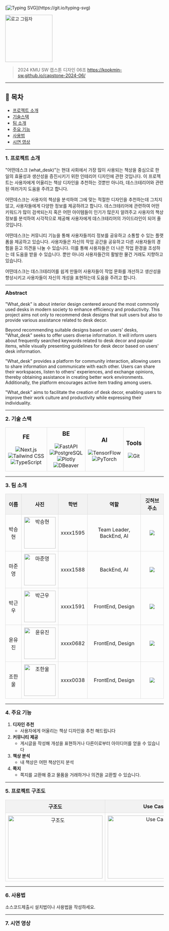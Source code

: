 [![Typing SVG](https://readme-typing-svg.demolab.com?font=Fira+Code&pause=1000&color=A16D07&random=false&width=435&lines=%EC%9D%B4+%EC%B1%85%EC%83%81+%EC%96%B4%EB%96%A4%EB%8D%B0%3F+++%EC%96%B4%EB%96%A4%EB%8D%B0%EC%8A%A4%ED%81%AC(what_desk))](https://git.io/typing-svg)

<img width="150" alt="로고 그림자" src="https://github.com/kookmin-sw/capstone-2024-06/assets/54922799/4a6de910-b715-477c-8997-2e1ad5712a6f">

> 2024 KMU SW 캡스톤 디자인 06조
> https://kookmin-sw.github.io/capstone-2024-06/

---

## 📔 목차

- [ 프로젝트 소개](#-프로젝트-소개)
- [ 기술스택](#-기술-스택)
- [ 팀 소개](#-팀-소개)
- [ 주요 기능](#-주요-기능)
- [ 사용법](#-사용법)
- [ 시연 영상](#-시연-영상)

---

### 1. 프로젝트 소개
"어떤데스크 (what_desk)"는 현대 사회에서 가장 많이 사용되는 책상을 중심으로 한 일의 효율성과 생산성을 증진시키기 위한 인테리어 디자인에 관한 것입니다. 이 프로젝트는 사용자에게 어울리는 책상 디자인을 추천하는 것뿐만 아니라, 데스크테리어와 관련된 여러가지 도움을 주려고 합니다.

어떤데스크는 사용자의 책상을 분석하여 그에 맞는 적절한 디자인을 추천하는데 그치지 않고, 사용자들에게 다양한 정보를 제공하려고 합니다. 데스크테리어에 관련하여 어떤 키워드가 많이 검색되는지 혹은 어떤 아이템들이 인기가 많은지 알려주고 사용자의 책상 정보를 분석하여 시각적으로 제공해 사용자에게 데스크테리어의 가이드라인이 되어 줄 것입니다.

어떤데스크는 커뮤니티 기능을 통해 사용자들끼리 정보를 공유하고 소통할 수 있는 플랫폼을 제공하고 있습니다. 사용자들은 자신의 작업 공간을 공유하고 다른 사용자들의 경험을 듣고 의견을 나눌 수 있습니다. 이를 통해 사용자들은 더 나은 작업 환경을 조성하는 데 도움을 받을 수 있습니다. 뿐만 아니라 사용자들간의 활발한 물건 거래도 지향하고 있습니다.
 
어떤데스크는 데스크테리어를 쉽게 만들어 사용자들이 작업 문화를 개선하고 생산성을 향상시키고 사용자들이 자신의 개성을 표현하는데 도움을 주려고 합니다.

---

### Abstract
"What_desk" is about interior design centered around the most commonly used desks in modern society to enhance efficiency and productivity. This project aims not only to recommend desk designs that suit users but also to provide various assistance related to desk decor.

Beyond recommending suitable designs based on users' desks, "What_desk" seeks to offer users diverse information. It will inform users about frequently searched keywords related to desk decor and popular items, while visually presenting guidelines for desk decor based on users' desk information.

"What_desk" provides a platform for community interaction, allowing users to share information and communicate with each other. Users can share their workspaces, listen to others' experiences, and exchange opinions, thereby obtaining assistance in creating better work environments. Additionally, the platform encourages active item trading among users.

"What_desk" aims to facilitate the creation of desk decor, enabling users to improve their work culture and productivity while expressing their individuality.

---

### 2. 기술 스택

<!DOCTYPE html>
<html lang="en">
<head>
    <meta charset="UTF-8">
    <meta name="viewport" content="width=device-width, initial-scale=1.0">
    <title>기술 스택</title>
    <style>
        table {
            border-collapse: collapse;
            width: 100%;
        }
        th, td {
            border: 1px solid #ddd;
            padding: 8px;
            text-align: left;
        }
        th {
            background-color: #f2f2f2;
        }
        h3 {
            margin-top: 0;
        }
    </style>
</head>
<body>
    <table>
        <tr>
            <td>
                <h3>FE</h3>
                <img src="https://img.shields.io/badge/Next.JS-000000?style=for-the-badge&logo=next.js&logoColor=white" alt="Next.js"><br>
                <img src="https://img.shields.io/badge/Tailwindcss-06B6D4?style=for-the-badge&logo=Tailwindcss&logoColor=white" alt="Tailwind CSS"><br>
                <img src="https://img.shields.io/badge/typescript-3178c6?style=for-the-badge&logo=TypeScript&logoColor=white" alt="TypeScript">
            </td>
            <td>
                <h3>BE</h3>
                <img src="https://img.shields.io/badge/fastapi-009688?style=for-the-badge&logo=fastapi&logoColor=white" alt="FastAPI"><br>
                <img src="https://img.shields.io/badge/postgresql-4169e1?style=for-the-badge&logo=postgresql&logoColor=white" alt="PostgreSQL"><br>
                <img src="https://img.shields.io/badge/plotly-3f4f75?style=for-the-badge&logo=plotly&logoColor=white" alt="Plotly"><br>
                <img src="https://img.shields.io/badge/dbeaver-382923?style=for-the-badge&logo=dbeaver&logoColor=white" alt="DBeaver">
            </td>
            <td>
                <h3>AI</h3>
                <img src="https://img.shields.io/badge/tensorflow-FF6F00?style=for-the-badge&logo=tensorflow&logoColor=white" alt="TensorFlow"><br>
                <img src="https://img.shields.io/badge/pytorch-EE4C2C?style=for-the-badge&logo=pytorch&logoColor=white" alt="PyTorch">
            </td>
            <td>
                <h3>Tools</h3>
                <img src="https://img.shields.io/badge/git-F05032?style=for-the-badge&logo=git&logoColor=white" alt="Git">
            </td>
        </tr>
    </table>
</body>
</html>


---

### 3. 팀 소개

<table>
  <tr>
    <th>이름</th>
    <th>사진</th>
    <th>학번</th>
    <th>역할</th>
    <th>깃허브 주소</th>
  </tr>
  <tr>
    <td>박승현</td>
    <td><img src="https://github.com/kookmin-sw/capstone-2024-06/assets/54922799/f5d1c8ee-4724-4440-850f-66681411244a" alt="박승현" width="100" height="100"></td>
    <td>xxxx1595</td>
    <td>Team Leader, BackEnd, AI</td>
    <td><a href="https://github.com/gustmdqkr321"><img src="https://img.shields.io/badge/github-181717?style=for-the-badge&logo=github&logoColor=white">
</a></td>
  </tr>
  <tr>
    <td>마준영</td>
    <td><img src="https://github.com/kookmin-sw/capstone-2024-06/assets/54922799/2a6df6a6-a64e-4cab-89ac-20dee850b000" alt="마준영" width="100" height="100"></td>
    <td>xxxx1588</td>
    <td>BackEnd, AI</td>
    <td><a href="https://github.com/joonyoung1"><img src="https://img.shields.io/badge/github-181717?style=for-the-badge&logo=github&logoColor=white">
</a></td>
  </tr>
  <tr>
    <td>박근우</td>
    <td><img src="https://github.com/kookmin-sw/capstone-2024-06/assets/54922799/3d87db83-46b0-4db3-a9f2-9687ffbee33e" alt="박근우" width="100" height="100"></td>
    <td>xxxx1591</td>
    <td>FrontEnd, Design</td>
    <td><a href="https://github.com/YouSungBlade"><img src="https://img.shields.io/badge/github-181717?style=for-the-badge&logo=github&logoColor=white">
</a></td>
  </tr>
  <tr>
    <td>윤유진</td>
    <td><img src="https://github.com/kookmin-sw/capstone-2024-06/assets/54922799/75f50039-8ec4-4dd8-852c-5d28ab497e4f" alt="윤유진" width="100" height="100"></td>
    <td>xxxx0682</td>
    <td>FrontEnd, Design</td>
    <td><a href="https://github.com/yujin8731"><img src="https://img.shields.io/badge/github-181717?style=for-the-badge&logo=github&logoColor=white">
</a></td>
  </tr>
  <tr>
    <td>조한울</td>
    <td><img src="조한울_이미지_URL" alt="조한울" width="100" height="100"></td>
    <td>xxxx0038</td>
    <td>FrontEnd, Design</td>
    <td><a href="https://github.com/3809271"><img src="https://img.shields.io/badge/github-181717?style=for-the-badge&logo=github&logoColor=white">
</a></td>
  </tr>
</table>

---

### 4. 주요 기능

  1. **디자인 추천**
      - 사용자에게 어울리는 책상 디자인을 추천 해드립니다
  2. **커뮤니티 제공**
      - 게시글을 작성해 개성을 표현하거나 다른이로부터 아이디어를 얻을 수 있습니다
  3. **책상 분석**
      - 내 책상은 어떤 책상인지 분석
  4. **쪽지**
      - 쪽지를 교환해 중고 물품을 거래하거나 의견을 교환할 수 있습니다.

---

### 5. 프로젝트 구조도

<!DOCTYPE html>
<html lang="en">
<head>
    <meta charset="UTF-8">
    <meta name="viewport" content="width=device-width, initial-scale=1.0">
    <title>이미지 표</title>
    <style>
        table {
            border-collapse: collapse;
            width: 100%;
        }
        th, td {
            border: 1px solid #ddd;
            padding: 8px;
            text-align: center;
        }
        th {
            background-color: #f2f2f2;
        }
    </style>
</head>
<body>
    <table>
        <tr>
            <th>구조도</th>
            <th>Use Case</th>
            <th>ERD</th>
        </tr>
        <tr>
            <td><img src="https://github.com/kookmin-sw/capstone-2024-06/assets/54922799/64b293b5-5d79-407b-b64a-611d552f523c" alt="구조도" width="300" height="200"></td>
            <td><img src="https://github.com/kookmin-sw/capstone-2024-06/assets/54922799/8fa9cce0-fea7-45b1-8583-d65f9b9b109f" alt="Use Case" width="300" height="200"></td>
            <td><img src="https://github.com/kookmin-sw/capstone-2024-06/assets/54922799/3cf9be4e-ff38-45be-b847-9ea32a2041f9" alt="ERD" width="300" height="200"></td>
        </tr>
    </table>
</body>
</html>

---

### 6. 사용법

소스코드제출시 설치법이나 사용법을 작성하세요.

---

### 7. 시연 영상